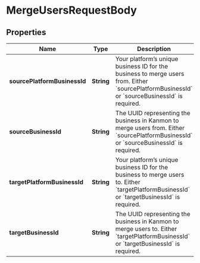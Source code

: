 

# MergeUsersRequestBody


## Properties

| Name | Type | Description | Notes |
|------------ | ------------- | ------------- | -------------|
|**sourcePlatformBusinessId** | **String** | Your platform’s unique business ID for the business to merge users from. Either &#x60;sourcePlatformBusinessId&#x60; or &#x60;sourceBusinessId&#x60; is required. |  [optional] |
|**sourceBusinessId** | **String** | The UUID representing the business in Kanmon to merge users from. Either &#x60;sourcePlatformBusinessId&#x60; or &#x60;sourceBusinessId&#x60; is required. |  [optional] |
|**targetPlatformBusinessId** | **String** | Your platform’s unique business ID for the business to merge users to. Either &#x60;targetPlatformBusinessId&#x60; or &#x60;targetBusinessId&#x60; is required. |  [optional] |
|**targetBusinessId** | **String** | The UUID representing the business in Kanmon to merge users to. Either &#x60;targetPlatformBusinessId&#x60; or &#x60;targetBusinessId&#x60; is required. |  [optional] |



